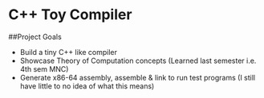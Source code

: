 # C++ Toy Compiler

##Project Goals

- Build a tiny C++ like compiler
- Showcase Theory of Computation concepts (Learned last semester i.e. 4th sem MNC)
- Generate x86-64 assembly, assemble & link to run test programs (I still have little to no idea of what this means)